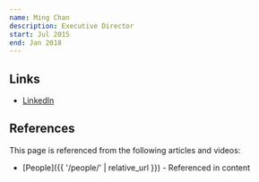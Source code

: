 ```yaml
---
name: Ming Chan
description: Executive Director
start: Jul 2015
end: Jan 2018
---
```


## Links
- [LinkedIn](https://www.linkedin.com/in/mingchan88/)

## References

This page is referenced from the following articles and videos:

- [People]({{ '/people/' | relative_url }}) - Referenced in content
